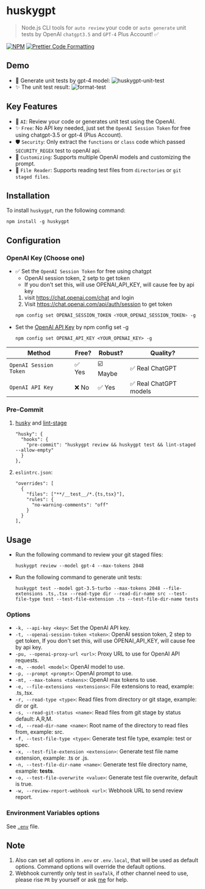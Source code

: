 # huskygpt
> Node.js CLI tools for `auto review` your code or `auto generate` unit tests by OpenAI `chatgpt3.5` and `GPT-4` Plus Account! ✅

[![NPM](https://img.shields.io/npm/v/huskygpt.svg)](https://www.npmjs.com/package/huskygpt)  [![Prettier Code Formatting](https://img.shields.io/badge/code_style-prettier-brightgreen.svg)](https://prettier.io)

## Demo
- 🤖 Generate unit tests by gpt-4 model:
![huskygpt-unit-test](https://user-images.githubusercontent.com/105559892/229816192-1cc2c885-b298-41be-9114-7b6b5b2195e8.gif)
- ✨ The unit test result:
![format-test](https://user-images.githubusercontent.com/105559892/229817346-66e272ff-e12a-4d6f-9100-fe445ddd79f1.png)


## Key Features
- 🤖 `AI`: Review your code or generates unit test using the OpenAI.
- ✨ `Free`: No API key needed, just set the `OpenAI Session Token` for free using chatgpt-3.5 or gpt-4 (Plus Account).
- 🛡️ `Security`: Only extract the `functions` or `class` code which passed `SECURITY_REGEX` test to openAI api.
- 🧠 `Customizing`: Supports multiple OpenAI models and customizing the prompt.
- 📂 `File Reader`: Supports reading test files from `directories` or `git staged files`.


## Installation
To install `huskygpt`, run the following command:
```
npm install -g huskygpt
```

## Configuration
### OpenAI Key (Choose one)
- ✅ Set the `OpenAI Session Token` for free using chatgpt
    - OpenAI session token, 2 setp to get token
    - If you don't set this, will use OPENAI_API_KEY, will cause fee by api key
    1. visit https://chat.openai.com/chat and login
    2. Visit https://chat.openai.com/api/auth/session to get token
    ```bash
    npm config set OPENAI_SESSION_TOKEN <YOUR_OPENAI_SESSION_TOKEN> -g
    ```
- Set the [OpenAI API Key](https://platform.openai.com/account/api-keys) by npm config set -g
    ```
    npm config set OPENAI_API_KEY <YOUR_OPENAI_KEY> -g
    ```
| Method                      | Free?  | Robust?  | Quality?                |
| --------------------------- | ------ | -------- | ----------------------- |
| `OpenAI Session Token`      | ✅ Yes  | ☑️ Maybe   | ✅️ Real ChatGPT  |
| `OpenAI API Key`            | ❌ No | ✅ Yes | ✅ Real ChatGPT models        |


### Pre-Commit
1. [husky](https://github.com/typicode/husky) and [lint-stage](https://github.com/okonet/lint-staged)
    ```
    "husky": {
      "hooks": {
        "pre-commit": "huskygpt review && huskygpt test && lint-staged --allow-empty"
      }
    },
    ```
1. `eslintrc.json`:
    ```
    "overrides": [
      {
        "files": ["**/__test__/*.{ts,tsx}"],
        "rules": {
          "no-warning-comments": "off"
        }
      }
    ],
    ```

## Usage
- Run the following command to review your git staged files:
  ```
  huskygpt review --model gpt-4 --max-tokens 2048
  ```
- Run the following command to generate unit tests:
  ```
  huskygpt test --model gpt-3.5-turbo --max-tokens 2048 --file-extensions .ts,.tsx --read-type dir --read-dir-name src --test-file-type test --test-file-extension .ts --test-file-dir-name tests
  ```

### Options

- `-k, --api-key <key>`: Set the OpenAI API key.
- `-t, --openai-session-token <token>`: OpenAI session token, 2 step to get token, If you don't set this, will use OPENAI_API_KEY, will cause fee by api key.
- `-pu, --openai-proxy-url <url>`: Proxy URL to use for OpenAI API requests.
- `-m, --model <model>`: OpenAI model to use.
- `-p, --prompt <prompt>`: OpenAI prompt to use.
- `-mt, --max-tokens <tokens>`: OpenAI max tokens to use.
- `-e, --file-extensions <extensions>`: File extensions to read, example: .ts,.tsx.
- `-r, --read-type <type>`: Read files from directory or git stage, example: dir or git.
- `-s, --read-git-status <name>`: Read files from git stage by status default: A,R,M.
- `-d, --read-dir-name <name>`: Root name of the directory to read files from, example: src.
- `-f, --test-file-type <type>`: Generate test file type, example: test or spec.
- `-x, --test-file-extension <extension>`: Generate test file name extension, example: .ts or .js.
- `-n, --test-file-dir-name <name>`: Generate test file directory name, example: __tests__.
- `-o, --test-file-overwrite <value>`: Generate test file overwrite, default is true.
- `-w, --review-report-webhook <url>`: Webhook URL to send review report.

### Environment Variables options
See [`.env`](https://github.com/luffy-xu/huskygpt/blob/main/.env) file.

## Note
1. Also can set all options in `.env` or `.env.local`, that will be used as default options. Command options will override the default options.
1. Webhook currently only test in `seaTalk`, if other channel need to use, please rise `PR` by yourself or ask [me](swhd0501@gmail.com) for help.

